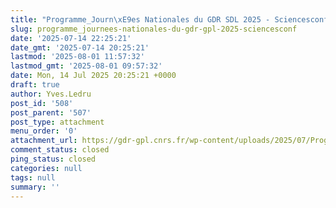 ```yaml
---
title: "Programme_Journ\xE9es Nationales du GDR SDL 2025 - Sciencesconf"
slug: programme_journees-nationales-du-gdr-gpl-2025-sciencesconf
date: '2025-07-14 22:25:21'
date_gmt: '2025-07-14 20:25:21'
lastmod: '2025-08-01 11:57:32'
lastmod_gmt: '2025-08-01 09:57:32'
date: Mon, 14 Jul 2025 20:25:21 +0000
draft: true
author: Yves.Ledru
post_id: '508'
post_parent: '507'
post_type: attachment
menu_order: '0'
attachment_url: https://gdr-gpl.cnrs.fr/wp-content/uploads/2025/07/Programme_Journees-Nationales-du-GDR-GPL-2025-Sciencesconf.pdf
comment_status: closed
ping_status: closed
categories: null
tags: null
summary: ''
---
```



